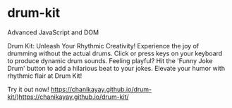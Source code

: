 # drum-kit
Advanced JavaScript and DOM

Drum Kit: Unleash Your Rhythmic Creativity! Experience the joy of drumming without the actual drums. Click or press keys on your keyboard to produce dynamic drum sounds. Feeling playful? Hit the 'Funny Joke Drum' button to add a hilarious beat to your jokes. Elevate your humor with rhythmic flair at Drum Kit!

Try it out now!
https://chanikayay.github.io/drum-kit/)https://chanikayay.github.io/drum-kit/
